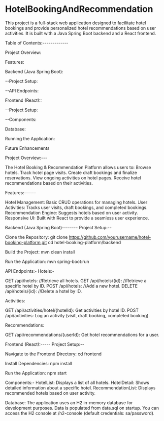 # HotelBookingAndRecommendation

This project is a full-stack web application designed to facilitate hotel bookings and provide personalized hotel recommendations based on user activities. It is built with a Java Spring Boot backend and a React frontend.

Table of Contents:-------------

Project Overview:

Features:

Backend (Java Spring Boot):

--Project Setup:

--API Endpoints:

Frontend (React)::

--Project Setup:

--Components:

Database:

Running the Application:

Future Enhancements


Project Overview:---

The Hotel Booking & Recommendation Platform allows users to:
Browse hotels.
Track hotel page visits.
Create draft bookings and finalize reservations.
View ongoing activities on hotel pages.
Receive hotel recommendations based on their activities.


Features:------

Hotel Management: Basic CRUD operations for managing hotels.
User Activities: Tracks user visits, draft bookings, and completed bookings.
Recommendation Engine: Suggests hotels based on user activity.
Responsive UI: Built with React to provide a seamless user experience.

Backend (Java Spring Boot)--------
Project Setup:--

Clone the Repository:
git clone https://github.com/yourusername/hotel-booking-platform.git
cd hotel-booking-platform/backend

Build the Project:
mvn clean install

Run the Application:
mvn spring-boot:run

API Endpoints:-
Hotels:-

GET /api/hotels:           //Retrieve all hotels.
GET /api/hotels/{id}:       //Retrieve a specific hotel by ID.
POST /api/hotels:             //Add a new hotel.
DELETE /api/hotels/{id}:        //Delete a hotel by ID.

Activities:

GET /api/activities/hotel/{hotelId}: Get activities by hotel ID.
POST /api/activities: Log an activity (visit, draft booking, completed booking).

Recommendations:

GET /api/recommendations/{userId}: Get hotel recommendations for a user.





Frontend (React):-----
Project Setup:--

Navigate to the Frontend Directory:
cd frontend

Install Dependencies:
npm install

Run the Application:
npm start

Components:-
HotelList: Displays a list of all hotels.
HotelDetail: Shows detailed information about a specific hotel.
RecommendationList: Displays recommended hotels based on user activity.

Database:
The application uses an H2 in-memory database for development purposes.
Data is populated from data.sql on startup.
You can access the H2 console at /h2-console (default credentials: sa/password).
